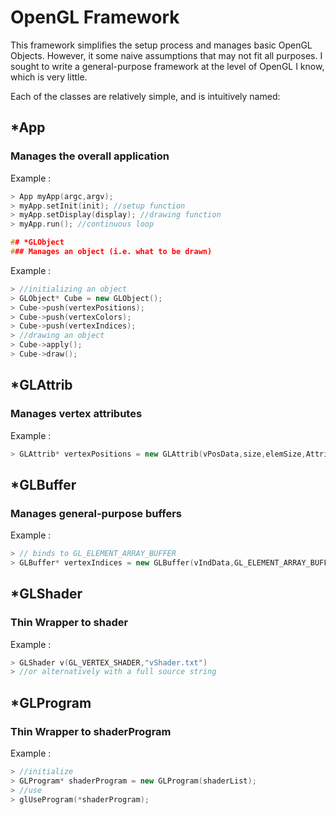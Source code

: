 # OpenGL Framework
This framework simplifies the setup process and manages basic OpenGL Objects. However, it some naive assumptions that may not fit all purposes. I sought to write a general-purpose framework at the level of OpenGL I know, which is very little.

Each of the classes are relatively simple, and is intuitively named:

## *App
### Manages the overall application

Example :
``` c++
> App myApp(argc,argv);
> myApp.setInit(init); //setup function
> myApp.setDisplay(display); //drawing function
> myApp.run(); //continuous loop

## *GLObject
### Manages an object (i.e. what to be drawn)
```

Example :

``` c++
> //initializing an object
> GLObject* Cube = new GLObject();
> Cube->push(vertexPositions);
> Cube->push(vertexColors);
> Cube->push(vertexIndices);
> //drawing an object
> Cube->apply();
> Cube->draw();
```

## *GLAttrib
### Manages vertex attributes

Example :

``` c++
> GLAttrib* vertexPositions = new GLAttrib(vPosData,size,elemSize,AttribLocation);
```

## *GLBuffer
### Manages general-purpose buffers

Example :

``` c++
> // binds to GL_ELEMENT_ARRAY_BUFFER
> GLBuffer* vertexIndices = new GLBuffer(vIndData,GL_ELEMENT_ARRAY_BUFFER,size,typeSize,elemSize);
```

## *GLShader
### Thin Wrapper to shader

Example :

``` c++
> GLShader v(GL_VERTEX_SHADER,"vShader.txt")
> //or alternatively with a full source string
```

## *GLProgram
### Thin Wrapper to shaderProgram

Example :

``` c++
> //initialize
> GLProgram* shaderProgram = new GLProgram(shaderList);
> //use
> glUseProgram(*shaderProgram);
```

